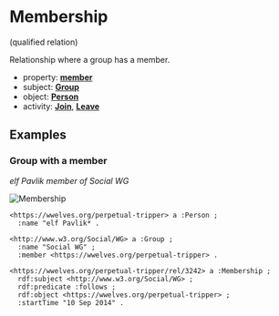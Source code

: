 # Membership
(qualified relation)

Relationship where a group has a member.

* property: **[member](../../property/member)**
* subject: **[Group](../../agent/Group)**
* object: **[Person](../../agent/Person)**
* activity: **[Join](../../activity/Join)**,
  **[Leave](../../activity/Leave)**

## Examples

### Group with a member
*elf Pavlik member of Social WG*

![Membership](https://docs.google.com/drawings/d/1BG6yMItozgB3ocLgqVXbaMWGfRYoZ9GmZddWgKNwIqA/pub?w=1016&h=556)

```ttl
<https://wwelves.org/perpetual-tripper> a :Person ;
  :name "elf Pavlik* .

<http://www.w3.org/Social/WG> a :Group ;
  :name "Social WG" ;
  :member <https://wwelves.org/perpetual-tripper> .

<https://wwelves.org/perpetual-tripper/rel/3242> a :Membership ;
  rdf:subject <http://www.w3.org/Social/WG> ;
  rdf:predicate :follows ;
  rdf:object <https://wwelves.org/perpetual-tripper> ;
  :startTime "10 Sep 2014" .
```

